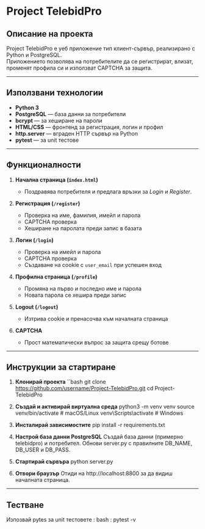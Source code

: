 # Project TelebidPro

## Описание на проекта

Project TelebidPro е уеб приложение тип клиент-сървър, реализирано с Python и PostgreSQL.  
Приложението позволява на потребителите да се регистрират, влизат, променят профила си и използват CAPTCHA за защита.  

---

## Използвани технологии

- **Python 3**
- **PostgreSQL** — база данни за потребители
- **bcrypt** — за хеширане на пароли
- **HTML/CSS** — фронтенд за регистрация, логин и профил
- **http.server** — вграден HTTP сървър на Python
- **pytest** — за unit тестове

---

## Функционалности

1. **Начална страница (`index.html`)**  
   - Поздравява потребителя и предлага връзки за *Login* и *Register*.

2. **Регистрация (`/register`)**  
   - Проверка на име, фамилия, имейл и парола  
   - CAPTCHA проверка  
   - Хеширане на паролата преди запис в базата  

3. **Логин (`/login`)**  
   - Проверка на имейл и парола  
   - CAPTCHA проверка  
   - Създаване на cookie с `user_email` при успешен вход  

4. **Профилна страница (`/profile`)**  
   - Промяна на първо и последно име и парола  
   - Новата парола се хешира преди запис  

5. **Logout (`/logout`)**  
   - Изтрива cookie и пренасочва към началната страница  

6. **CAPTCHA**  
   - Прост математически въпрос за защита срещу ботове

---

## Инструкции за стартиране

1. **Клонирай проекта**
``bash
git clone https://github.com/username/Project-TelebidPro.git
cd Project-TelebidPro

2. **Създай и активирай виртуална среда**
python3 -m venv venv
source venv/bin/activate  # macOS/Linux
venv\Scripts\activate     # Windows

3. **Инсталирай зависимостите**
pip install -r requirements.txt

4. **Настрой база данни PostgreSQL**
Създай база данни (примерно telebidpro) и потребител.
Обнови server.py с правилните DB_NAME, DB_USER и DB_PASS.

5. **Стартирай сървъра**
python server.py

6. **Отвори браузър**
Отиди на http://localhost:8800 за да видиш началната страница.
---
## Тестване
Изпозвай pytes за unit тестовете : bash : pytest -v

